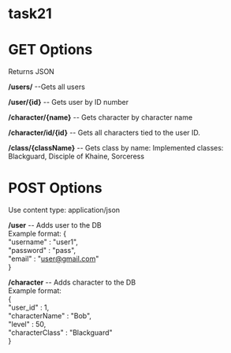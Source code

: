 # task21

# GET Options  
Returns JSON

**/users/**     --Gets all users  

**/user/{id}**  -- Gets user by ID number

**/character/{name}** -- Gets character by character name

**/character/id/{id}** -- Gets all characters tied to the user ID.

**/class/{className}** -- Gets class by name: Implemented classes: Blackguard, Disciple of Khaine, Sorceress

# POST Options
Use content type: application/json

**/user** -- Adds user to the DB  
Example format:
{  
"username" : "user1",  
"password" : "pass",  
"email"    : "user@gmail.com"  
}

**/character** -- Adds character to the DB  
Example format:  
{  
"user_id"         : 1,  
"characterName"  : "Bob",  
"level"          : 50,  
"characterClass" : "Blackguard"  
}
